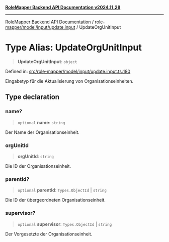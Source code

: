 [**RoleMapper Backend API Documentation v2024.11.28**](../../../../../README.md)

***

[RoleMapper Backend API Documentation](../../../../../modules.md) / [role-mapper/model/input/update.input](../README.md) / UpdateOrgUnitInput

# Type Alias: UpdateOrgUnitInput

> **UpdateOrgUnitInput**: `object`

Defined in: [src/role-mapper/model/input/update.input.ts:180](https://github.com/FlowCraft-AG/RoleMapper/blob/c56690d4fd1bda4e01111a8d104f8e1bd628a5f5/backend/src/role-mapper/model/input/update.input.ts#L180)

Eingabetyp für die Aktualisierung von Organisationseinheiten.

## Type declaration

### name?

> `optional` **name**: `string`

Der Name der Organisationseinheit.

### orgUnitId

> **orgUnitId**: `string`

Die ID der Organisationseinheit.

### parentId?

> `optional` **parentId**: `Types.ObjectId` \| `string`

Die ID der übergeordneten Organisationseinheit.

### supervisor?

> `optional` **supervisor**: `Types.ObjectId` \| `string`

Der Vorgesetzte der Organisationseinheit.

